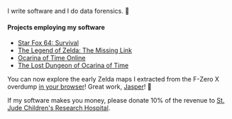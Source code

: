 I write software and I do data forensics. 🔎

#### Projects employing my software
* [Star Fox 64: Survival](https://www.youtube.com/watch?v=TzqfstBv71I)
* [The Legend of Zelda: The Missing Link](https://www.youtube.com/watch?v=n6hdlxgDixE)
* [Ocarina of Time Online](https://www.youtube.com/watch?v=ENNwG4MARgU)
* [The Lost Dungeon of Ocarina of Time](https://www.youtube.com/watch?v=L5AjSd_KyC8)
<!--* [F-Zero X overdump compilation](https://www.youtube.com/watch?v=L3FfqV3Xxhc)-->

You can now explore the early Zelda maps I extracted from the F-Zero X overdump [in your browser](https://noclip.website/#zelview_beta/91;ShareData=AJr/YT^[Z*9P,LIUV-0cWPE-]6JDKJUX&9KUQ/_~WOs$?911S*8:\(HCUH$5t=a)! Great work, [Jasper](https://github.com/magcius)! 🎉

If my software makes you money, please donate 10% of the revenue to [St. Jude Children's Research Hospital](https://www.stjude.org/donate/donate-to-st-jude.html).

<!--
**z64me/z64me** is a ✨ _special_ ✨ repository because its `README.md` (this file) appears on your GitHub profile.

Here are some ideas to get you started:

- 🔭 I’m currently working on ...
- 🌱 I’m currently learning ...
- 👯 I’m looking to collaborate on ...
- 🤔 I’m looking for help with ...
- 💬 Ask me about ...
- 📫 How to reach me: ...
- 😄 Pronouns: ...
- ⚡ Fun fact: ...
-->
